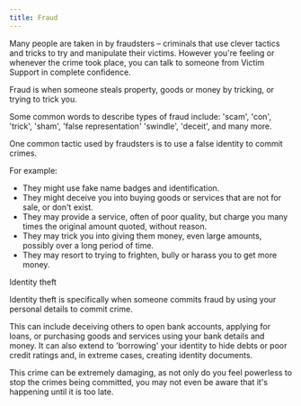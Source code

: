 ```yaml
---
title: Fraud
---
```


Many people are taken in by fraudsters – criminals that use clever tactics and tricks to try and manipulate their victims. However you're feeling or whenever the crime took place, you can talk to someone from Victim Support in complete confidence.

Fraud is when someone steals property, goods or money by tricking, or trying to trick you.

Some common words to describe types of fraud include: 'scam', 'con', 'trick', 'sham', 'false representation' 'swindle', 'deceit', and many more.

One common tactic used by fraudsters is to use a false identity to commit crimes.

For example:

- They might use fake name badges and identification.
- They might deceive you into buying goods or services that are not for sale, or don't exist.
- They may provide a service, often of poor quality, but charge you many times the original amount quoted, without reason.
- They may trick you into giving them money, even large amounts, possibly over a long period of time.
- They may resort to trying to frighten, bully or harass you to get more money.

Identity theft

Identity theft is specifically when someone commits fraud by using your personal details to commit crime.

This can include deceiving others to open bank accounts, applying for loans, or purchasing goods and services using your bank details and money. It can also extend to 'borrowing' your identity to hide debts or poor credit ratings and, in extreme cases, creating identity documents.

This crime can be extremely damaging, as not only do you feel powerless to stop the crimes being committed, you may not even be aware that it's happening until it is too late.
